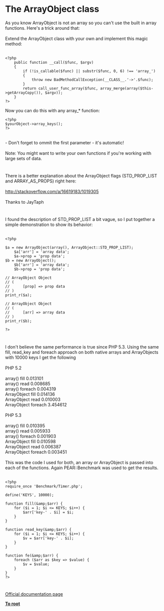# The ArrayObject class



As you know ArrayObject is not an array so you can&apos;t use the built in array functions. Here&apos;s a trick around that:<br><br>Extend the ArrayObject class with your own and implement this magic method:<br><br>

```
<?php
    public function __call($func, $argv)
    {
        if (!is_callable($func) || substr($func, 0, 6) !== 'array_')
        {
            throw new BadMethodCallException(__CLASS__.'->'.$func);
        }
        return call_user_func_array($func, array_merge(array($this->getArrayCopy()), $argv));
    }
?>
```


Now you can do this with any array_* function:


```
<?php
$yourObject->array_keys();
?>
```
<br>- Don&apos;t forget to ommit the first parameter - it&apos;s automatic!<br><br>Note: You might want to write your own functions if you&apos;re working with large sets of data.  

#

There is a better explanation about the ArrayObject flags (STD_PROP_LIST and ARRAY_AS_PROPS) right here: <br><br>http://stackoverflow.com/a/16619183/1019305<br><br>Thanks to JayTaph  

#

I found the description of STD_PROP_LIST a bit vague, so I put together a simple demonstration to show its behavior:<br><br>

```
<?php                                                     
                                                          
$a = new ArrayObject(array(), ArrayObject::STD_PROP_LIST);
    $a['arr'] = 'array data';                             
    $a->prop = 'prop data';                               
$b = new ArrayObject();                                   
    $b['arr'] = 'array data';                             
    $b->prop = 'prop data';                               
                                                          
// ArrayObject Object                                     
// (                                                      
//      [prop] => prop data                               
// )                                                      
print_r($a);                                              
                                                          
// ArrayObject Object                                     
// (                                                      
//      [arr] => array data                               
// )                                                      
print_r($b);                                              
                                                          
?>
```
  

#

I don&apos;t believe the same performance is true since PHP 5.3. Using the same fill, read_key and foreach approach on both native arrays and ArrayObjects with 10000 keys I get the following<br><br>PHP 5.2<br><br>array() fill         0.013101<br>array() read         0.008685<br>array() foreach      0.004319<br>ArrayObject fill     0.014136<br>ArrayObject read     0.010003<br>ArrayObject foreach  3.454612<br><br>PHP 5.3<br><br>array() fill         0.010395<br>array() read         0.005933<br>array() foreach      0.001903<br>ArrayObject fill     0.010598<br>ArrayObject read     0.006387<br>ArrayObject foreach  0.003451<br><br>This was the code I used for both, an array or ArrayObject is passed into each of the functions. Again PEAR::Benchmark was used to get the results.<br><br>

```
<?php
require_once 'Benchmark/Timer.php';

define('KEYS', 10000);

function fill(&amp;$arr) {
    for ($i = 1; $i <= KEYS; $i++) {
        $arr['key-' . $i] = $i;
    }
}

function read_key(&amp;$arr) {
    for ($i = 1; $i <= KEYS; $i++) {
        $v = $arr['key-' . $i];
    }
}

function fe(&amp;$arr) {
    foreach ($arr as $key => $value) {
        $v = $value;
    }
}
?>
```
  

#

[Official documentation page](https://www.php.net/manual/en/class.arrayobject.php)

**[To root](/README.md)**